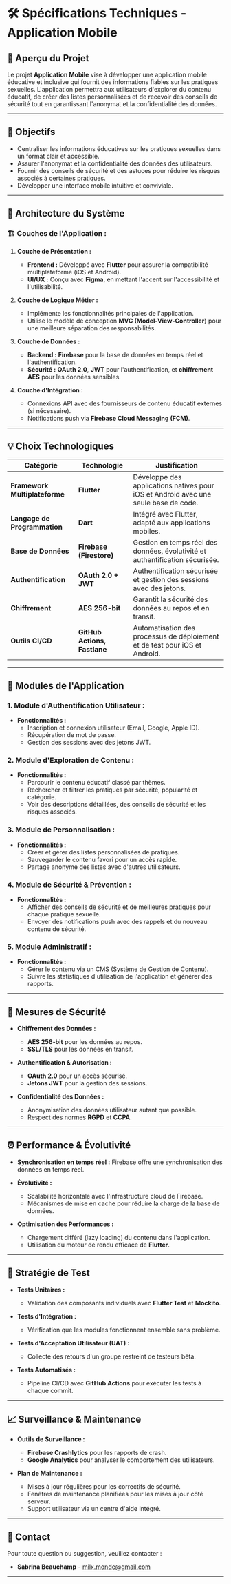 # 🛠️ Spécifications Techniques - Application Mobile

## 📑 **Aperçu du Projet**

Le projet **Application Mobile** vise à développer une application mobile éducative et inclusive qui fournit des informations fiables sur les pratiques sexuelles. L'application permettra aux utilisateurs d'explorer du contenu éducatif, de créer des listes personnalisées et de recevoir des conseils de sécurité tout en garantissant l'anonymat et la confidentialité des données.

---

## 🎯 **Objectifs**

- Centraliser les informations éducatives sur les pratiques sexuelles dans un format clair et accessible.
- Assurer l'anonymat et la confidentialité des données des utilisateurs.
- Fournir des conseils de sécurité et des astuces pour réduire les risques associés à certaines pratiques.
- Développer une interface mobile intuitive et conviviale.

---

## 📂 **Architecture du Système**

### 🏗️ **Couches de l'Application :**

1. **Couche de Présentation :**
   - **Frontend :** Développé avec **Flutter** pour assurer la compatibilité multiplateforme (iOS et Android).
   - **UI/UX :** Conçu avec **Figma**, en mettant l'accent sur l'accessibilité et l'utilisabilité.

2. **Couche de Logique Métier :**
   - Implémente les fonctionnalités principales de l'application.
   - Utilise le modèle de conception **MVC (Model-View-Controller)** pour une meilleure séparation des responsabilités.

3. **Couche de Données :**
   - **Backend :** **Firebase** pour la base de données en temps réel et l'authentification.
   - **Sécurité :** **OAuth 2.0**, **JWT** pour l'authentification, et **chiffrement AES** pour les données sensibles.

4. **Couche d'Intégration :**
   - Connexions API avec des fournisseurs de contenu éducatif externes (si nécessaire).
   - Notifications push via **Firebase Cloud Messaging (FCM)**.

---

## 💡 **Choix Technologiques**

| **Catégorie**                  | **Technologie**               | **Justification**                                                          |
|-------------------------------|------------------------------|---------------------------------------------------------------------------|
| **Framework Multiplateforme**  | **Flutter**                  | Développe des applications natives pour iOS et Android avec une seule base de code.   |
| **Langage de Programmation**      | **Dart**                     | Intégré avec Flutter, adapté aux applications mobiles.                 |
| **Base de Données**                  | **Firebase (Firestore)**     | Gestion en temps réel des données, évolutivité et authentification sécurisée.           |
| **Authentification**            | **OAuth 2.0 + JWT**          | Authentification sécurisée et gestion des sessions avec des jetons.                  |
| **Chiffrement**                | **AES 256-bit**              | Garantit la sécurité des données au repos et en transit.                  |
| **Outils CI/CD**               | **GitHub Actions, Fastlane** | Automatisation des processus de déploiement et de test pour iOS et Android.            |

---

## 📱 **Modules de l'Application**

### 1. **Module d'Authentification Utilisateur :**
   - **Fonctionnalités :**
     - Inscription et connexion utilisateur (Email, Google, Apple ID).
     - Récupération de mot de passe.
     - Gestion des sessions avec des jetons JWT.

### 2. **Module d'Exploration de Contenu :**
   - **Fonctionnalités :**
     - Parcourir le contenu éducatif classé par thèmes.
     - Rechercher et filtrer les pratiques par sécurité, popularité et catégorie.
     - Voir des descriptions détaillées, des conseils de sécurité et les risques associés.

### 3. **Module de Personnalisation :**
   - **Fonctionnalités :**
     - Créer et gérer des listes personnalisées de pratiques.
     - Sauvegarder le contenu favori pour un accès rapide.
     - Partage anonyme des listes avec d'autres utilisateurs.

### 4. **Module de Sécurité & Prévention :**
   - **Fonctionnalités :**
     - Afficher des conseils de sécurité et de meilleures pratiques pour chaque pratique sexuelle.
     - Envoyer des notifications push avec des rappels et du nouveau contenu de sécurité.

### 5. **Module Administratif :**
   - **Fonctionnalités :**
     - Gérer le contenu via un CMS (Système de Gestion de Contenu).
     - Suivre les statistiques d'utilisation de l'application et générer des rapports.

---

## 🔐 **Mesures de Sécurité**

- **Chiffrement des Données :**
  - **AES 256-bit** pour les données au repos.
  - **SSL/TLS** pour les données en transit.

- **Authentification & Autorisation :**
  - **OAuth 2.0** pour un accès sécurisé.
  - **Jetons JWT** pour la gestion des sessions.

- **Confidentialité des Données :**
  - Anonymisation des données utilisateur autant que possible.
  - Respect des normes **RGPD** et **CCPA**.

---

## ⏰ **Performance & Évolutivité**

- **Synchronisation en temps réel :** Firebase offre une synchronisation des données en temps réel.
- **Évolutivité :**
  - Scalabilité horizontale avec l'infrastructure cloud de Firebase.
  - Mécanismes de mise en cache pour réduire la charge de la base de données.

- **Optimisation des Performances :**
  - Chargement différé (lazy loading) du contenu dans l'application.
  - Utilisation du moteur de rendu efficace de **Flutter**.

---

## 🚦 **Stratégie de Test**

- **Tests Unitaires :**
  - Validation des composants individuels avec **Flutter Test** et **Mockito**.

- **Tests d'Intégration :**
  - Vérification que les modules fonctionnent ensemble sans problème.

- **Tests d'Acceptation Utilisateur (UAT) :**
  - Collecte des retours d'un groupe restreint de testeurs bêta.

- **Tests Automatisés :**
  - Pipeline CI/CD avec **GitHub Actions** pour exécuter les tests à chaque commit.

---

## 📈 **Surveillance & Maintenance**

- **Outils de Surveillance :**
  - **Firebase Crashlytics** pour les rapports de crash.
  - **Google Analytics** pour analyser le comportement des utilisateurs.

- **Plan de Maintenance :**
  - Mises à jour régulières pour les correctifs de sécurité.
  - Fenêtres de maintenance planifiées pour les mises à jour côté serveur.
  - Support utilisateur via un centre d'aide intégré.

---

## 📧 **Contact**

Pour toute question ou suggestion, veuillez contacter :
- **Sabrina Beauchamp** - [milx.monde@gmail.com](mailto:milx.monde@gmail.com)

---
